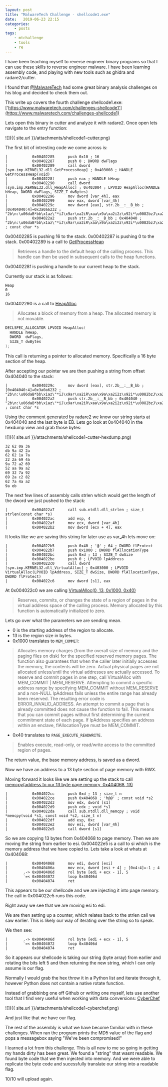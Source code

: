 ```yaml
---
layout: post
title: "MalwareTech Challenge - shellcode1.exe"
date:	2019-06-23 22:15
categories:
    - posts
tags:
    - mtchallenge
    - tools
    - re
---
```


I have been teaching myself to reverse engineer binary programs so that I can use these skills to reverse engineer malware.
I have been learning assembly code, and playing with new tools such as ghidra and radare2/cutter.

I found that [@MalwareTech](https://twitter.com/MalwareTechBlog) had some great binary analysis challenges on his blog and decided to check them out.

This write up covers the fourth challenge shellcode1.exe: ['https://www.malwaretech.com/challenges-shellcode1'](https://www.malwaretech.com/challenges-shellcode1)

Lets open this binary in cutter and analyze it with radare2.
Once open lets navigate to the entry function:

![]({{ site.url }}/attachments/shellcode1-cutter.png)

The first bit of intresting code we come across is:

```assembly
|           0x00402285      push 0x10 ; 16
|           0x00402287      push 0 ; DWORD dwFlags
|           0x00402289      call dword [sym.imp.KERNEL32.dll_GetProcessHeap] ; 0x403008 ; HANDLE GetProcessHeap(void)
|           0x0040228f      push eax ; HANDLE hHeap
|           0x00402290      call dword [sym.imp.KERNEL32.dll_HeapAlloc] ; 0x403004 ; LPVOID HeapAlloc(HANDLE hHeap, DWORD dwFlags, SIZE_T dwBytes)
|           0x00402296      mov dword [var_4h], eax
|           0x00402299      mov eax, dword [var_4h]
|           0x0040229c      mov dword [eax], str.2b__:__B_bb ; [0x404040:4]=0x3a0a6232 ; "2b\n:\u06daB*bb\x1az\"*iJ\x9ar\xa2iR\xaa\x9a\xa2i2z\x92i*\u0082bzJ\xa2\x9a\xeb"
|           0x004022a2      push str.2b__:__B_bb ; 0x404040 ; "2b\n:\u06daB*bb\x1az\"*iJ\x9ar\xa2iR\xaa\x9a\xa2i2z\x92i*\u0082bzJ\xa2\x9a\xeb" ; const char *s
```

0x00402285 is pushing 16 to the stack.
0x00402287 is pushing 0 to the stack.
0x00402289 is a call to [GetProcessHeap](https://docs.microsoft.com/en-us/windows/desktop/api/heapapi/nf-heapapi-getprocessheap)

> Retrieves a handle to the default heap of the calling process. This handle can then be used in subsequent calls to the heap functions.

0x0040228f is pushing a handle to our current heap to the stack.

Currently our stack is as follows:

```
Heap
0
16
```
0x00402290 is a call to [HeapAlloc](https://docs.microsoft.com/en-us/windows/desktop/api/heapapi/nf-heapapi-heapalloc)

> Allocates a block of memory from a heap. The allocated memory is not movable.

```c++
DECLSPEC_ALLOCATOR LPVOID HeapAlloc(
  HANDLE hHeap,
  DWORD  dwFlags,
  SIZE_T dwBytes
);
```

This call is returning a pointer to allocated memory. Specifically a 16 byte section of the heap.

After accepting our pointer we are then pushing a string from offset 0x404040 to the stack:

```assembly
|           0x0040229c      mov dword [eax], str.2b__:__B_bb ; [0x404040:4]=0x3a0a6232 ; "2b\n:\u06daB*bb\x1az\"*iJ\x9ar\xa2iR\xaa\x9a\xa2i2z\x92i*\u0082bzJ\xa2\x9a\xeb"
|           0x004022a2      push str.2b__:__B_bb ; 0x404040 ; "2b\n:\u06daB*bb\x1az\"*iJ\x9ar\xa2iR\xaa\x9a\xa2i2z\x92i*\u0082bzJ\xa2\x9a\xeb" ; const char *s
```

Using the comment generated by radare2 we know our string starts at 0x404040 and the last byte is EB. Lets go look at 0x404040 in the hexdump view and grab those bytes:

![]({{ site.url }}/attachments/shellcode1-cutter-hexdump.png)

```
32 62 0a 3a 
db 9a 42 2a
62 62 1a 7a
22 2a 69 4a
9a 72 a2 69
52 aa 9a a2
69 32 7a 92
69 2a c2 82
62 7a 4a a2
9a eb
```

The next few lines of assembly calls strlen which would get the length of the dword we just pushed to the stack:

```assembly
|           0x004022a7      call sub.ntdll.dll_strlen ; size_t strlen(const char *s)
|           0x004022ac      add esp, 4
|           0x004022af      mov ecx, dword [var_4h]
|           0x004022b2      mov dword [ecx + 4], eax
```

It looks like we are saving this string for later use as var_4h lets move on:

```assembly
|           0x004022b5      push 0x40 ; '@' ; 64 ; DWORD flProtect
|           0x004022b7      push 0x1000 ; DWORD flAllocationType
|           0x004022bc      push 0xd ; 13 ; SIZE_T dwSize
|           0x004022be      push 0 ; LPVOID lpAddress
|           0x004022c0      call dword [sym.imp.KERNEL32.dll_VirtualAlloc] ; 0x403000 ; LPVOID VirtualAlloc(LPVOID lpAddress, SIZE_T dwSize, DWORD flAllocationType, DWORD flProtect)
|           0x004022c6      mov dword [s1], eax
```

At 0x004022c0 we are calling [VirtualAlloc(0, 13, 0x1000, 0x40)](https://docs.microsoft.com/en-us/windows/desktop/api/memoryapi/nf-memoryapi-virtualalloc)

> Reserves, commits, or changes the state of a region of pages in the virtual address space of the calling process. Memory allocated by this function is automatically initialized to zero.

Lets go over what the parameters we are sending mean.
- 0 is the starting address of the region to allocate.
- 13 is the region size in bytes.
- 0x1000 translates to ```MEM_COMMIT```:

> Allocates memory charges (from the overall size of memory and the paging files on disk) for the specified reserved memory pages. The function also guarantees that when the caller later initially accesses the memory, the contents will be zero. Actual physical pages are not allocated unless/until the virtual addresses are actually accessed.
> To reserve and commit pages in one step, call VirtualAlloc with MEM_COMMIT | MEM_RESERVE.
> Attempting to commit a specific address range by specifying MEM_COMMIT without MEM_RESERVE and a non-NULL lpAddress fails unless the entire range has already been reserved. The resulting error code is ERROR_INVALID_ADDRESS.
> An attempt to commit a page that is already committed does not cause the function to fail. This means that you can commit pages without first determining the current commitment state of each page.
> If lpAddress specifies an address within an enclave, flAllocationType must be MEM_COMMIT.

- 0x40 translates to ```PAGE_EXECUTE_READWRITE```.

> Enables execute, read-only, or read/write access to the committed region of pages.

The return value, the base memory address, is saved as a dword.

Now we have an address to a 13 byte section of page memory with RWX.

Moving forward it looks like we are setting up the stack to call [memcpy(address to our 13 byte page memory, 0x404068, 13)](https://www.geeksforgeeks.org/write-memcpy/)

```assembly
|           0x004022cc      push 0xd ; 13 ; size_t n
|           0x004022ce      push 0x404068 ; 'h@@' ; const void *s2
|           0x004022d3      mov edx, dword [s1]
|           0x004022d9      push edx ; void *s1
|           0x004022da      call sub.ntdll.dll_memcpy ; void *memcpy(void *s1, const void *s2, size_t n)
|           0x004022df      add esp, 0xc
|           0x004022e2      mov esi, dword [var_4h]
|           0x004022e5      call dword [s1]
```

So we are copying 13 bytes from 0x404068 to page memory.
Then we are moving the string from earlier to esi.
0x004022e5 is a call to si which is the memory address that we have copied to.
Lets take a look at whats at 0x404068:

```assembly
|           0x00404068      mov edi, dword [esi]
|           0x0040406a      mov ecx, dword [esi + 4] ; [0x4:4]=-1 ; 4
|       .-> 0x0040406d      rol byte [edi + ecx - 1], 5
|       `=< 0x00404072      loop 0x40406d
|           0x00404074      ret
```
This appears to be our shellcode and we are injecting it into page memory.
The call in 0x004022e5 runs this code.

Right away we see that we are moving esi to edi.

We are then setting up a counter, which relates back to the strlen call we saw earlier. This is likely our way of iterating over the string so to speak.

We then see:
```assembly
|       .-> 0x0040406d      rol byte [edi + ecx - 1], 5
|       `=< 0x00404072      loop 0x40406d
|           0x00404074      ret
```

So it appears our shellcode is taking our string (byte array) from earlier and rotating the bits left 5 and then returning the new string, which I can only assume is our flag.

Normally I would grab the hex throw it in a Python list and iterate through it, however Python does not contain a native rotate function.

Instead of grabbinbg one off Github or writing one myself, lets use another tool that I find very useful when working with data conversions: [CyberChef](https://gchq.github.io/CyberChef)

![]({{ site.url }}/attachments/shellcode1-cyberchef.png)

And just like that we have our flag.

The rest of the assembly is what we have become familiar with in these challenges. When ran the program prints the MD5 value of the flag and pops a messagebox saying "We've been compromised!"

I learned a lot from this challenge. This is all new to me so going in getting my hands dirty has been great. We found a "string" that wasnt readable. We found byte code that we then injected into memory. And we were able to replicate the byte code and sucessfully translate our string into a readable flag.

10/10 will upload again.